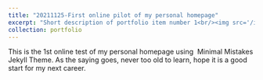 ```yaml
---
title: "20211125-First online pilot of my personal homepage"
excerpt: "Short description of portfolio item number 1<br/><img src='/images/SKLIOTSC.png'>"
collection: portfolio
---
```


This is the 1st online test of my personal homepage using  Minimal Mistakes Jekyll Theme. As the saying goes, never too old to learn, hope it is a good start for my next career.  
